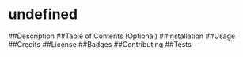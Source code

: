 # undefined
  ##Description
  ##Table of Contents (Optional)
  ##Installation
  ##Usage
  ##Credits
  ##License
  ##Badges
  ##Contributing
  ##Tests
